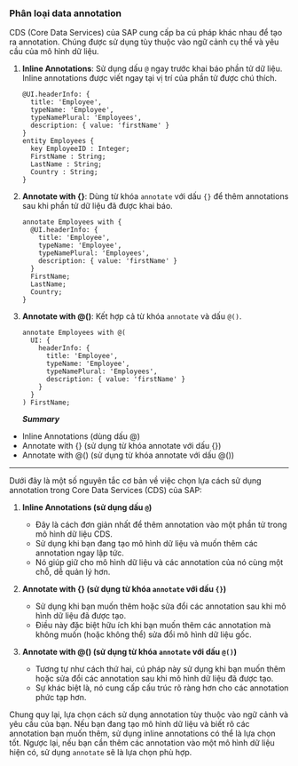 ### Phân loại data annotation

 CDS (Core Data Services) của SAP cung cấp ba cú pháp khác nhau để tạo ra annotation. Chúng được sử dụng tùy thuộc vào ngữ cảnh cụ thể và yêu cầu của mô hình dữ liệu. 

1. **Inline Annotations**: Sử dụng dấu `@` ngay trước khai báo phần tử dữ liệu. Inline annotations được viết ngay tại vị trí của phần tử được chú thích.

    ```CDS
    @UI.headerInfo: {
      title: 'Employee',
      typeName: 'Employee',
      typeNamePlural: 'Employees',
      description: { value: 'firstName' }
    }
    entity Employees {
      key EmployeeID : Integer;
      FirstName : String;
      LastName : String;
      Country : String;
    }
    ```

2. **Annotate with {}**: Dùng từ khóa `annotate` với dấu `{}` để thêm annotations sau khi phần tử dữ liệu đã được khai báo. 

    ```CDS
    annotate Employees with {
      @UI.headerInfo: {
        title: 'Employee',
        typeName: 'Employee',
        typeNamePlural: 'Employees',
        description: { value: 'firstName' }
      }
      FirstName;
      LastName;
      Country;
    }
    ```

3. **Annotate with @()**: Kết hợp cả từ khóa `annotate` và dấu `@()`. 

    ```CDS
    annotate Employees with @(
      UI: {
        headerInfo: {
          title: 'Employee',
          typeName: 'Employee',
          typeNamePlural: 'Employees',
          description: { value: 'firstName' }
        }
      }
    ) FirstName;
    ```
    
    ***Summary***
    
- Inline Annotations (dùng dấu @)
- Annotate with {} (sử dụng từ khóa annotate với dấu {})
- Annotate with @() (sử dụng từ khóa annotate với dấu @())

-------------------------------------------------------------------------------------------------------

Dưới đây là một số nguyên tắc cơ bản về việc chọn lựa cách sử dụng annotation trong Core Data Services (CDS) của SAP:

1. **Inline Annotations (sử dụng dấu `@`)**
   - Đây là cách đơn giản nhất để thêm annotation vào một phần tử trong mô hình dữ liệu CDS.
   - Sử dụng khi bạn đang tạo mô hình dữ liệu và muốn thêm các annotation ngay lập tức.
   - Nó giúp giữ cho mô hình dữ liệu và các annotation của nó cùng một chỗ, dễ quản lý hơn.

2. **Annotate with {} (sử dụng từ khóa `annotate` với dấu `{}`)**
   - Sử dụng khi bạn muốn thêm hoặc sửa đổi các annotation sau khi mô hình dữ liệu đã được tạo.
   - Điều này đặc biệt hữu ích khi bạn muốn thêm các annotation mà không muốn (hoặc không thể) sửa đổi mô hình dữ liệu gốc.

3. **Annotate with @() (sử dụng từ khóa `annotate` với dấu `@()`)**
   - Tương tự như cách thứ hai, cú pháp này sử dụng khi bạn muốn thêm hoặc sửa đổi các annotation sau khi mô hình dữ liệu đã được tạo.
   - Sự khác biệt là, nó cung cấp cấu trúc rõ ràng hơn cho các annotation phức tạp hơn.

Chung quy lại, lựa chọn cách sử dụng annotation tùy thuộc vào ngữ cảnh và yêu cầu của bạn. Nếu bạn đang tạo mô hình dữ liệu và biết rõ các annotation bạn muốn thêm, sử dụng inline annotations có thể là lựa chọn tốt. Ngược lại, nếu bạn cần thêm các annotation vào một mô hình dữ liệu hiện có, sử dụng `annotate` sẽ là lựa chọn phù hợp.
